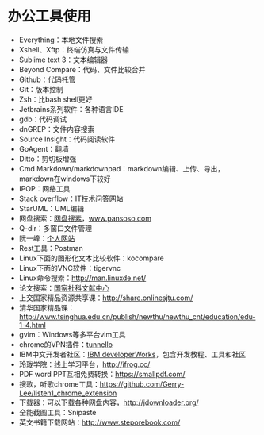 # 办公工具使用
 - Everything：本地文件搜索
 - Xshell、Xftp：终端仿真与文件传输
 - Sublime text 3：文本编辑器
 - Beyond Compare：代码、文件比较合并
 - Github：代码托管
 - Git：版本控制
 - Zsh：比bash shell更好
 - Jetbrains系列软件：各种语言IDE
 - gdb：代码调试
 - dnGREP：文件内容搜索
 - Source Insight：代码阅读软件
 - GoAgent：翻墙
 - Ditto：剪切板增强
 - Cmd Markdown/markdownpad：markdown编辑、上传、导出，markdown在windows下较好
 - IPOP：网络工具
 - Stack overflow：IT技术问答网站
 - StarUML：UML编辑
 - 网盘搜索：[网盘搜素](http://www.wangpansou.cn/ "点击进入")，www.pansoso.com
 - Q-dir：多窗口文件管理
 - 阮一峰：[个人网站](http://www.ruanyifeng.com/home.html)
 - Rest工具：Postman
 - Linux下面的图形化文本比较软件：kocompare
 - Linux下面的VNC软件：tigervnc
 - Linux命令搜索：http://man.linuxde.net/
 - 论文搜索：[国家社科文献中心](http://ncpssd.org/index.aspx)
 - 上交国家精品资源共享课：http://share.onlinesjtu.com/
 - 清华国家精品课：http://www.tsinghua.edu.cn/publish/newthu/newthu_cnt/education/edu-1-4.html
 - gvim：Windows等多平台vim工具
 - chrome的VPN插件：[tunnello](https://tunnello.com)
 - IBM中文开发者社区：[IBM developerWorks](https://www.ibm.com/developerworks/cn/)，包含开发教程、工具和社区
 - 玲珑学院：线上学习平台，http://ifrog.cc/
 - PDF word PPT互相免费转换：https://smallpdf.com/
 - 搜歌，听歌chrome工具：https://github.com/Gerry-Lee/listen1_chrome_extension
 - 下载器：可以下载各种网盘内容，http://jdownloader.org/
 - 全能截图工具：Snipaste
 - 英文书籍下载网站：http://www.steporebook.com/